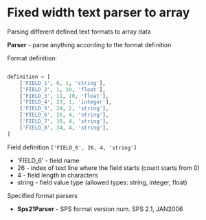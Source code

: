 # Fixed width text parser to array

Parsing different defined text formats to array data

**Parser** - parse anything according to the format definition

Format definition:
 
```python

definition = [
    ['FIELD_1', 0, 1, 'string'],
    ['FIELD_2', 1, 10, 'float'],
    ['FIELD_3', 11, 10, 'float'],
    ['FIELD_4', 23, 1, 'integer'],
    ['FIELD_5', 24, 2, 'string'],
    ['FIELD_6', 26, 4, 'string'],
    ['FIELD_7', 30, 4, 'string'],
    ['FIELD_8', 34, 4, 'string'],
]
```

Field definition ```['FIELD_6', 26, 4, 'string']``` 
* 'FIELD_6' - field name
* 26 - index of text line where the field starts (count starts from 0)
* 4 - field length in characters 
* string - field value type (allowed types: string, integer, float)


Specified format parsers
* **Sps21Parser** - SPS format version num.     SPS 2.1, JAN2006

